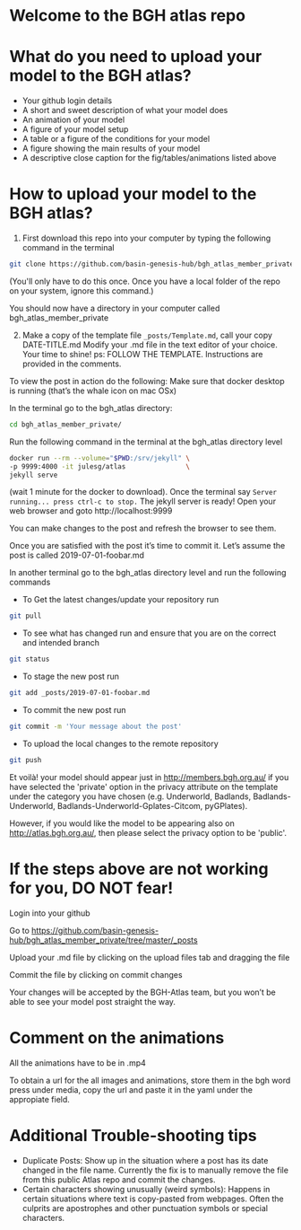 # Welcome to the BGH atlas repo
 
 
# What do you need to upload your model to the BGH atlas?
* Your github login details
* A short and sweet description of what your model does
* An animation of your model
* A figure of your model setup
* A table or a figure of the conditions for your model
* A figure showing the main results of your model
* A descriptive close caption for the fig/tables/animations listed above


# How to upload your model to the BGH atlas?

1. First download this repo into your computer by typing the following command in the terminal
```bash
git clone https://github.com/basin-genesis-hub/bgh_atlas_member_private.git
```
(You'll only have to do this once. Once you have a local folder of the repo on your system, ignore this command.)

You should now have a directory in your computer called bgh_atlas_member_private

2. Make a copy of the template file  `_posts/Template.md`, call your copy DATE-TITLE.md
Modify your .md file in the text editor of your choice. Your time to shine! ps: FOLLOW THE TEMPLATE. Instructions are provided in the comments.

To view the post in action do the following:
Make sure that docker desktop is running (that’s the whale icon on mac OSx)

In the terminal go to the bgh_atlas directory:
```bash
cd bgh_atlas_member_private/
```

Run the following command in the terminal at the bgh_atlas directory level
```bash
docker run --rm --volume="$PWD:/srv/jekyll" \
-p 9999:4000 -it julesg/atlas               \
jekyll serve
```

(wait 1 minute for the docker to download). Once the terminal say `Server running... press ctrl-c to stop.`
The jekyll server is ready! Open your web browser and goto http://localhost:9999

You can make changes to the post and refresh the browser to see them.

Once you are satisfied with the post it’s time to commit it. Let’s assume the post is called 2019-07-01-foobar.md

In another terminal go to the bgh_atlas directory level and run the following commands

* To Get the latest changes/update your repository run 
```bash
git pull 
```
* To see what has changed run and ensure that you are on the correct and intended branch
```bash
git status
```
* To stage the new post run 
```bash
git add _posts/2019-07-01-foobar.md
```
* To commit the new post run 
```bash
git commit -m 'Your message about the post'
```
* To upload the local changes to the remote repository 
```bash
git push
```

Et voilà! your model should appear just in http://members.bgh.org.au/ if you have selected the 'private' option in the privacy attribute on the template under the category you have chosen (e.g. Underworld, Badlands, Badlands-Underworld, Badlands-Underworld-Gplates-Citcom, pyGPlates). 

However, if you would like the model to be appearing also on http://atlas.bgh.org.au/, then please select the privacy option to be 'public'.


# If the steps above are not working for you, DO NOT fear! 
Login into your github

Go to https://github.com/basin-genesis-hub/bgh_atlas_member_private/tree/master/_posts

Upload your .md file by clicking on the upload files tab and dragging the file

Commit the file by clicking on commit changes 

Your changes will be accepted by the BGH-Atlas team, but you won’t be able to see your model post straight the way.

# Comment on the animations
All the animations have to be in .mp4

To obtain a url for the all images and animations, store them in the bgh word press under media, copy the url and paste it in the yaml under the appropiate field. 

# Additional Trouble-shooting tips
- Duplicate Posts: Show up in the situation where a post has its date changed in the file name. Currently the fix is to manually remove the file from this public Atlas repo and commit the changes.
- Certain characters showing unusually (weird symbols): Happens in certain situations where text is copy-pasted from webpages. Often the culprits are apostrophes and other punctuation symbols or special characters.
